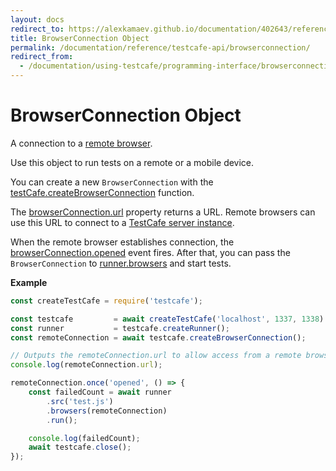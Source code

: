 ```yaml
---
layout: docs
redirect_to: https://alexkamaev.github.io/documentation/402643/reference/testcafe-api/browserconnection
title: BrowserConnection Object
permalink: /documentation/reference/testcafe-api/browserconnection/
redirect_from:
  - /documentation/using-testcafe/programming-interface/browserconnection.html
---
```

# BrowserConnection Object

A connection to a [remote browser](../../../guides/concepts/browsers.md#browsers-on-remote-devices).

Use this object to run tests on a remote or a mobile device.

You can create a new `BrowserConnection` with the [testCafe.createBrowserConnection](../testcafe/createbrowserconnection.md) function.

The [browserConnection.url](url.md) property returns a URL. Remote browsers can use this URL to connect to a [TestCafe server instance](../testcafe/README.md).

When the remote browser establishes connection, the [browserConnection.opened](opened.md) event fires. After that, you can pass the `BrowserConnection` to [runner.browsers](../runner/browsers.md) and start tests.

**Example**

```js
const createTestCafe = require('testcafe');

const testcafe         = await createTestCafe('localhost', 1337, 1338)
const runner           = testcafe.createRunner();
const remoteConnection = await testcafe.createBrowserConnection();

// Outputs the remoteConnection.url to allow access from a remote browser.
console.log(remoteConnection.url);

remoteConnection.once('opened', () => {
    const failedCount = await runner
        .src('test.js')
        .browsers(remoteConnection)
        .run();

    console.log(failedCount);
    await testcafe.close();
});
```
